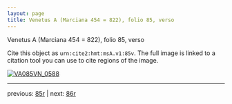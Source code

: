 ```yaml
---
layout: page
title: Venetus A (Marciana 454 = 822), folio 85, verso
---
```


Venetus A (Marciana 454 = 822), folio 85, verso

Cite this object as `urn:cite2:hmt:msA.v1:85v`.  The full image is linked to a citation tool you can use to cite regions of the image.

[![VA085VN_0588](http://www.homermultitext.org/iipsrv?IIIF=/project/homer/pyramidal/deepzoom/hmt/vaimg/2017a/VA085VN_0588.tif/full/800,/0/default.jpg)](http://www.homermultitext.org/ict2/?urn=urn:cite2:hmt:vaimg.2017a:VA085VN_0588) 

---

previous:  [85r](../85r/) | next: [86r](../86r/)
